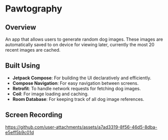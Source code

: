 # Pawtography

## Overview
An app that allows users to generate random dog images. 
These images are automatically saved to on device for viewing later, currently the most 20 recent images are cached.

## Built Using
- **Jetpack Compose**: For building the UI declaratively and efficiently.
- **Compose Navigation**: For easy navigation between screens.
- **Retrofit**: To handle network requests for fetching dog images.
- **Coil**: For image loading and caching.
- **Room Database**: For keeping track of all dog image references.

## Screen Recording
https://github.com/user-attachments/assets/a7ad3319-8f56-46d5-8dba-e5eff5b9c01d
